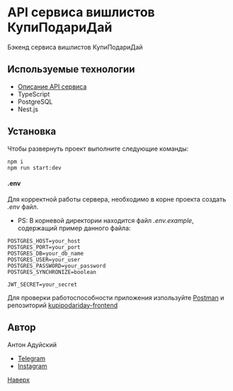# API сервиса вишлистов КупиПодариДай

Бэкенд сервиса вишлистов КупиПодариДай

## Используемые технологии

- [Описание API сервиса](https://app.swaggerhub.com/apis/zlocate/KupiPodariDay/1.0.0)
- TypeScript
- PostgreSQL
- Nest.js

## Установка

Чтобы развернуть проект выполните следующие команды:

```code
npm i
npm run start:dev
```

#### .env

Для корректной работы сервера, необходимо в корне проекта создать _.env_ файл.

- PS: В корневой директории находится файл _.env.example_, содержащий пример данного файла:

```code
POSTGRES_HOST=your_host
POSTGRES_PORT=your_port
POSTGRES_DB=your_db_name
POSTGRES_USER=your_user
POSTGRES_PASSWORD=your_password
POSTGRES_SYNCHRONIZE=boolean

JWT_SECRET=your_secret
```

Для проверки работоспособности приложения изпользуйте [Postman](https://www.postman.com/downloads/) и репозиторий [kupipodariday-frontend](https://github.com/AntonAduisky/Kupipodariday-frontend)

## Автор

Антон Адуйский

- [Telegram](https://t.me/aduiskywalker)
- [Instagram](https://www.instagram.com/aduiskywalker/)

[Наверх](#top)
